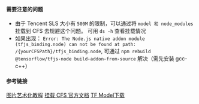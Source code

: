#### 需要注意的问题
- 由于 Tencent SLS 大小有 `500M` 的限制，可以通过将 `model 和 node_modules` 挂载到 CFS 去规避这个问题。 可用 `ds -h` 查看挂载情况
- 如果出现：
`Error: The Node.js native addon module (tfjs_binding.node) can not be found at path: /{yourCFSPath}/tfjs_binding.node`, 
可通过 
`npm rebuild @tensorflow/tfjs-node build-addon-from-source` 解决（需先安装 gcc-c++）

#### 参考链接
[图片艺术化教程](https://zhuanlan.zhihu.com/p/218803108)
[挂载 CFS 官方文档](https://cloud.tencent.com/document/product/583/46199)
[TF Model下载](https://zhuanlan.zhihu.com/p/218803108)